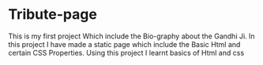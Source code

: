 # Tribute-page
This is my first project Which include the Bio-graphy about the Gandhi Ji.
In this project I have made a static page which include the Basic Html and certain CSS Properties. Using this project I learnt basics of Html and css
